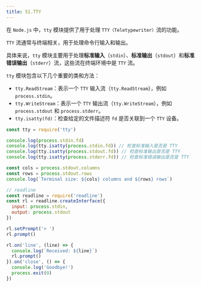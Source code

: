 ```yaml
---
title: 51.TTY
---
```


在 `Node.js` 中，`tty` 模块提供了用于处理 `TTY（Teletypewriter）`流的功能。

`TTY` 流通常与终端相关，用于处理命令行输入和输出。

具体来说，`tty` 模块主要用于处理**标准输入**（`stdin`）、**标准输出**（`stdout`）和**标准错误输出**（`stderr`）流，这些流在终端环境中是 `TTY` 流。

`tty` 模块包含以下几个重要的类和方法：

- `tty.ReadStream`：表示一个 `TTY` 输入流（`tty.ReadStream`），例如 `process.stdin`。
- `tty.WriteStream`：表示一个 `TTY` 输出流（`tty.WriteStream`），例如 `process.stdout` 和 `process.stderr`。
- `tty.isatty(fd)`：检查给定的文件描述符 `fd` 是否关联到一个 `TTY` 设备。

```js
const tty = require('tty')

console.log(process.stdin.fd)
console.log(tty.isatty(process.stdin.fd)) // 检查标准输入是否是 TTY
console.log(tty.isatty(process.stdout.fd)) // 检查标准输出是否是 TTY
console.log(tty.isatty(process.stderr.fd)) // 检查标准错误输出是否是 TTY

const cols = process.stdout.columns
const rows = process.stdout.rows
console.log(`Terminal size: ${cols} columns and ${rows} rows`)
```


```js
// readline
const readline = require('readline')
const rl = readline.createInterface({
  input: process.stdin,
  output: process.stdout
})

rl.setPrompt('> ')
rl.prompt()

rl.on('line', (line) => {
  console.log(`Received: ${line}`)
  rl.prompt()
}).on('close', () => {
  console.log('Goodbye!')
  process.exit(0)
})
```
